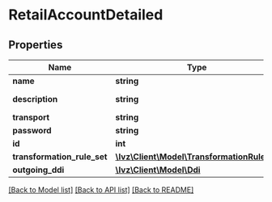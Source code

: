 # RetailAccountDetailed

## Properties
Name | Type | Description | Notes
------------ | ------------- | ------------- | -------------
**name** | **string** |  | [optional] 
**description** | **string** |  | [default to '']
**transport** | **string** |  | [optional] 
**password** | **string** |  | [optional] 
**id** | **int** |  | [optional] 
**transformation_rule_set** | [**\Ivz\Client\Model\TransformationRuleSet**](TransformationRuleSet.md) |  | [optional] 
**outgoing_ddi** | [**\Ivz\Client\Model\Ddi**](Ddi.md) |  | [optional] 

[[Back to Model list]](../README.md#documentation-for-models) [[Back to API list]](../README.md#documentation-for-api-endpoints) [[Back to README]](../README.md)


